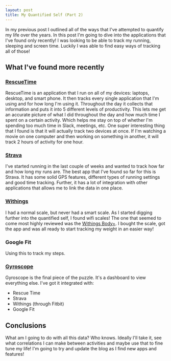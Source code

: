 ```yaml
---
layout: post
title: My Quantified Self (Part 2)
---
```


In my previous post I outlined all of the ways that I've attempted to quantify my life over the years.  In this post I'm going to dive into the applications that I've found only recently! I was looking to be able to track my running, sleeping and screen time. Luckily I was able to find easy ways of tracking all of those!

## What I've found more recently

### [RescueTime](rescuetime.com/)

RescueTime is an application that I run on all of my devices: laptops, desktop, and smart phone. It then tracks every single application that I'm using and for how long I'm using it. Throughout the day it collects that information and puts it into 5 different levels of productivity. This lets me get an accurate picture of what I did throughout the day and how much time I spent on a certain activity. Which helps me stay on top of whether I'm spending too much time in Slack, meetings, etc. One super interesting thing that I found is that it will actually track two devices at once. If I'm watching a movie on one computer and then working on something in another, it will track 2 hours of activity for one hour.

### [Strava](https://strava.com)

I've started running in the last couple of weeks and wanted to track how far and how long my runs are. The best app that I've found so far for this is Strava. It has some solid GPS features, different types of running settings and good time tracking. Further, it has a lot of integration with other applications that allows me to link the data in one place.

### [Withings](https://withings.com)

I had a normal scale, but never had a smart scale. As I started digging further into the quantified self, I found wifi scales! The one that seemed to come most highly reviewed was the [Withings Body+](https://www.amazon.com/gp/product/B071XW4C5Q). I bought the scale, got the app and was all ready to start tracking my weight in an easier way!

### Google Fit

Using this to track my steps. 

### [Gyroscope](https://gyrosco.pe)

Gyroscope is the final piece of the puzzle. It's a dashboard to view everything else. I've got it integrated with:
- Rescue Time
- Strava
- Withings (through Fitbit)
- Google Fit

## Conclusions

What am I going to do with all this data? Who knows. Ideally I'll take it, see what correlations I can make between activities and maybe use that to fine tune my life! I'm going to try and update the blog as I find new apps and features!
